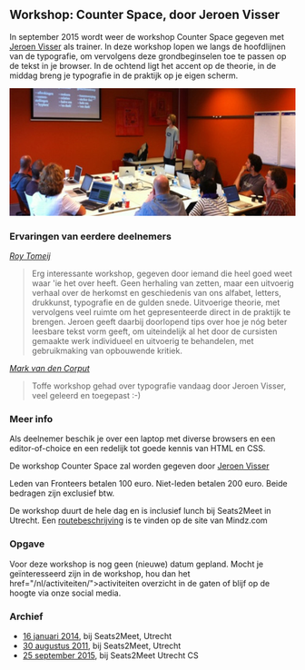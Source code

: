 <h2>Workshop: Counter Space, door Jeroen Visser</h2>
<p>In september 2015 wordt weer de workshop Counter Space gegeven met <a href="http://www.vizi.nl/">Jeroen Visser</a> als trainer. In deze workshop lopen we langs de hoofdlijnen van de typografie, om vervolgens deze grondbeginselen toe te passen op de tekst in je browser. In de ochtend ligt het accent op de theorie, in de middag breng je typografie in de praktijk op je eigen scherm.</p>
<p class="figure full-width bordered"><img src="/_img/cursussen/counter-space-jeroen-visser/counter-space-jeroen-visser-20110830.jpg" width="600" height="225" loading="lazy" decoding="async" alt=""></p>
<h3>Ervaringen van eerdere deelnemers</h3>
<p class="source"><cite><a href="http://www.springest.nl/fronteers/counter-space#ervaringen">Roy Tomeij</a></cite></p>
<blockquote>
<p>Erg interessante workshop, gegeven door iemand die heel goed weet waar 'ie het over heeft. Geen herhaling van zetten, maar een uitvoerig verhaal over de herkomst en geschiedenis van ons alfabet, letters, drukkunst, typografie en de gulden snede. Uitvoerige theorie, met vervolgens veel ruimte om het gepresenteerde direct in de praktijk te brengen. Jeroen geeft daarbij doorlopend tips over hoe je nóg beter leesbare tekst vorm geeft, om uiteindelijk al het door de cursisten gemaakte werk individueel en uitvoerig te behandelen, met gebruikmaking van opbouwende kritiek.</p>
</blockquote>
<p class="source"><cite><a href="https://twitter.com/markvdcorput/status/423851638173229056">Mark van den Corput</a></cite></p>
<blockquote>
<p>Toffe workshop gehad over typografie vandaag door Jeroen Visser, veel geleerd en toegepast :-)</p>
</blockquote>
<h3>Meer info</h3>
<p>Als deelnemer beschik je over een laptop met diverse browsers en een editor-of-choice en een redelijk tot goede kennis van HTML en CSS.</p>
<p>De workshop Counter Space zal worden gegeven door <a href="http://www.vizi.nl/">Jeroen Visser</a></p>
<p>Leden van Fronteers betalen 100 euro. Niet-leden betalen 200 euro. Beide bedragen zijn exclusief btw.</p>
<p>De workshop duurt de hele dag en is inclusief lunch bij Seats2Meet in Utrecht. Een <a href="http://www.mindz.com/plazas/Seats2meet_com_Utrecht/pages/Routebeschrijving_en_contact">routebeschrijving</a> is te vinden op de site van Mindz.com</p>
<h3>Opgave</h3>
<p>Voor deze workshop is nog geen (nieuwe) datum gepland. Mocht je geïnteresseerd zijn in de workshop, hou dan het href="/nl/activiteiten/">activiteiten overzicht</a> in de gaten of blijf op de hoogte via onze social media.</p>
<h3>Archief</h3>
<ul>
<li><a href="/nl/workshops-archief/counter-space-jeroen-visser/16-januari-2014">16 januari 2014</a>, bij Seats2Meet, Utrecht</li>
<li><a href="/nl/workshops-archief/counter-space-jeroen-visser/30-augustus-2011">30 augustus 2011</a>, bij Seats2Meet, Utrecht</li>
<li><a href="/nl/workshops-archief/counter-space-jeroen-visser/25-september-2015">25 september 2015</a>, bij Seats2Meet Utrecht CS</li>
</ul>
